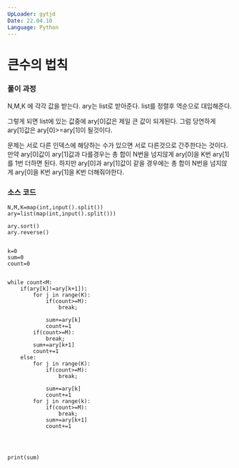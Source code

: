```yaml
---
UpLoader: gytjd
Date: 22.04.10
Language: Python
---
```


# 큰수의 법칙
  
### 풀이 과정  

 N,M,K 에 각각 값을 받는다.
 ary는 list로 받아준다.
 list를 정렬후 역순으로 대입해준다.
 
 그렇게 되면 list에 있는 값중에 ary[0]값은 제일 큰 값이 되게된다.
 그럼 당연하게 ary[1]값은 ary[0]>=ary[1]이 될것이다.
 
 문제는 서로 다른 인덱스에 해당하는 수가 있으면 서로 다른것으로 간주한다는 것이다.
 만약 ary[0]값이 ary[1]값과 다를경우는 총 합이 N번을 넘지않게 ary[0]을 K번 ary[1]를 1번 더하면 된다.
 하지만 ary[0]과 ary[1]값이 같을 경우에는 총 합이 N번을 넘지않게 ary[0]을 K번 ary[1]을 K번 더해줘야한다.

### 소스 코드

```
N,M,K=map(int,input().split())
ary=list(map(int,input().split()))

ary.sort()
ary.reverse()


k=0
sum=0
count=0


while count<M:
    if(ary[k]!=ary[k+1]):
        for j in range(K):
            if(count>=M):
                break;
            
            sum+=ary[k]
            count+=1
        if(count>=M):
            break; 
        sum+=ary[k+1]
        count+=1
    else:
        for j in range(K):
            if(count>=M):
                break;
            
            sum+=ary[k]
            count+=1
        for j in range(k):
            if(count>=M):
                break;
            sum+=ary[k+1]
            count+=1
        
            
        
        
print(sum)  

```
